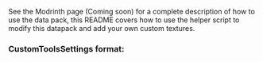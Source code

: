 See the Modrinth page (Coming soon) for a complete description of how to use the data pack, this README covers how to use the helper script to modify this datapack and add your own custom textures.

### CustomToolsSettings format:
